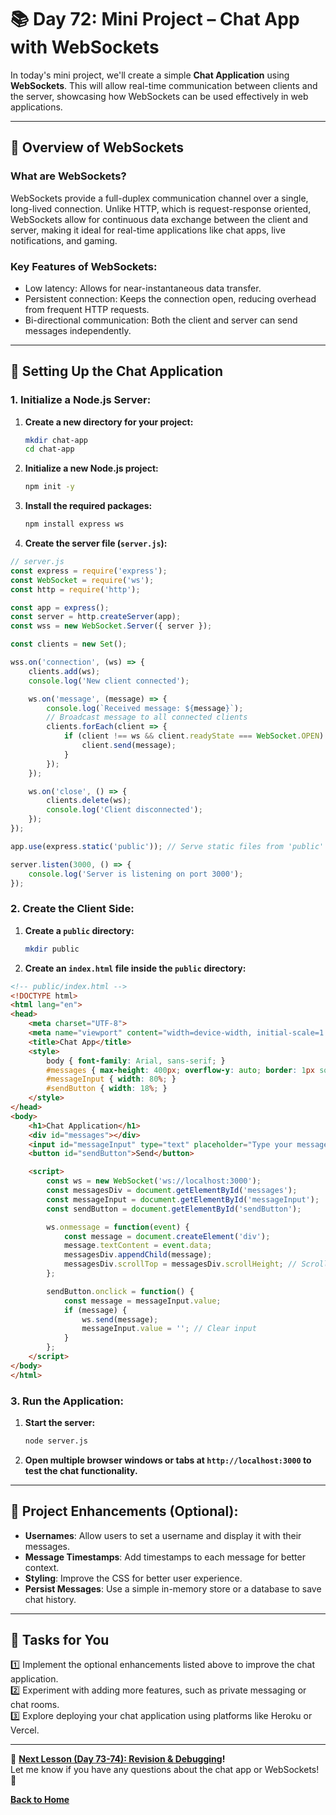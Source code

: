 # **📚 Day 72: Mini Project – Chat App with WebSockets**  

In today's mini project, we'll create a simple **Chat Application** using **WebSockets**. This will allow real-time communication between clients and the server, showcasing how WebSockets can be used effectively in web applications.

---

## **🔹 Overview of WebSockets**  

### **What are WebSockets?**  
WebSockets provide a full-duplex communication channel over a single, long-lived connection. Unlike HTTP, which is request-response oriented, WebSockets allow for continuous data exchange between the client and server, making it ideal for real-time applications like chat apps, live notifications, and gaming.

### **Key Features of WebSockets:**
- Low latency: Allows for near-instantaneous data transfer.
- Persistent connection: Keeps the connection open, reducing overhead from frequent HTTP requests.
- Bi-directional communication: Both the client and server can send messages independently.

---

## **🔹 Setting Up the Chat Application**  

### **1. Initialize a Node.js Server:**

1. **Create a new directory for your project:**
   ```bash
   mkdir chat-app
   cd chat-app
   ```

2. **Initialize a new Node.js project:**
   ```bash
   npm init -y
   ```

3. **Install the required packages:**
   ```bash
   npm install express ws
   ```

4. **Create the server file (`server.js`):**

```js
// server.js
const express = require('express');
const WebSocket = require('ws');
const http = require('http');

const app = express();
const server = http.createServer(app);
const wss = new WebSocket.Server({ server });

const clients = new Set();

wss.on('connection', (ws) => {
    clients.add(ws);
    console.log('New client connected');

    ws.on('message', (message) => {
        console.log(`Received message: ${message}`);
        // Broadcast message to all connected clients
        clients.forEach(client => {
            if (client !== ws && client.readyState === WebSocket.OPEN) {
                client.send(message);
            }
        });
    });

    ws.on('close', () => {
        clients.delete(ws);
        console.log('Client disconnected');
    });
});

app.use(express.static('public')); // Serve static files from 'public' directory

server.listen(3000, () => {
    console.log('Server is listening on port 3000');
});
```

### **2. Create the Client Side:**

1. **Create a `public` directory:**
   ```bash
   mkdir public
   ```

2. **Create an `index.html` file inside the `public` directory:**

```html
<!-- public/index.html -->
<!DOCTYPE html>
<html lang="en">
<head>
    <meta charset="UTF-8">
    <meta name="viewport" content="width=device-width, initial-scale=1.0">
    <title>Chat App</title>
    <style>
        body { font-family: Arial, sans-serif; }
        #messages { max-height: 400px; overflow-y: auto; border: 1px solid #ccc; margin-bottom: 10px; }
        #messageInput { width: 80%; }
        #sendButton { width: 18%; }
    </style>
</head>
<body>
    <h1>Chat Application</h1>
    <div id="messages"></div>
    <input id="messageInput" type="text" placeholder="Type your message..." />
    <button id="sendButton">Send</button>

    <script>
        const ws = new WebSocket('ws://localhost:3000');
        const messagesDiv = document.getElementById('messages');
        const messageInput = document.getElementById('messageInput');
        const sendButton = document.getElementById('sendButton');

        ws.onmessage = function(event) {
            const message = document.createElement('div');
            message.textContent = event.data;
            messagesDiv.appendChild(message);
            messagesDiv.scrollTop = messagesDiv.scrollHeight; // Scroll to the bottom
        };

        sendButton.onclick = function() {
            const message = messageInput.value;
            if (message) {
                ws.send(message);
                messageInput.value = ''; // Clear input
            }
        };
    </script>
</body>
</html>
```

### **3. Run the Application:**

1. **Start the server:**
   ```bash
   node server.js
   ```

2. **Open multiple browser windows or tabs at `http://localhost:3000` to test the chat functionality.**

---

## **🔹 Project Enhancements (Optional):**
- **Usernames**: Allow users to set a username and display it with their messages.
- **Message Timestamps**: Add timestamps to each message for better context.
- **Styling**: Improve the CSS for better user experience.
- **Persist Messages**: Use a simple in-memory store or a database to save chat history.

---

## **📝 Tasks for You**  
1️⃣ Implement the optional enhancements listed above to improve the chat application.  
2️⃣ Experiment with adding more features, such as private messaging or chat rooms.  
3️⃣ Explore deploying your chat application using platforms like Heroku or Vercel.

---

🎯 **[Next Lesson (Day 73-74): Revision & Debugging](../day_73-74/)!**  
Let me know if you have any questions about the chat app or WebSockets! 🚀

[**Back to Home**](../../../)